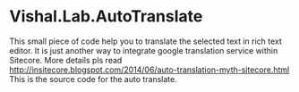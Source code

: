 Vishal.Lab.AutoTranslate
========================
This small piece of code help you to translate the selected text in rich text editor. It is just another way to integrate google translation service within Sitecore.
More details pls read http://insitecore.blogspot.com/2014/06/auto-translation-myth-sitecore.html 
This is the source code for the auto translate.
